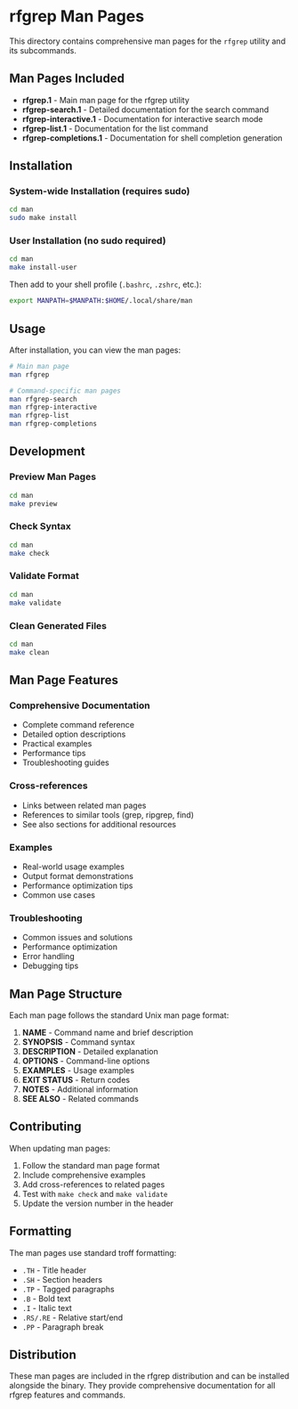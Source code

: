 # rfgrep Man Pages

This directory contains comprehensive man pages for the `rfgrep` utility and its subcommands.

## Man Pages Included

- **rfgrep.1** - Main man page for the rfgrep utility
- **rfgrep-search.1** - Detailed documentation for the search command
- **rfgrep-interactive.1** - Documentation for interactive search mode
- **rfgrep-list.1** - Documentation for the list command
- **rfgrep-completions.1** - Documentation for shell completion generation

## Installation

### System-wide Installation (requires sudo)

```bash
cd man
sudo make install
```

### User Installation (no sudo required)

```bash
cd man
make install-user
```

Then add to your shell profile (`.bashrc`, `.zshrc`, etc.):

```bash
export MANPATH=$MANPATH:$HOME/.local/share/man
```

## Usage

After installation, you can view the man pages:

```bash
# Main man page
man rfgrep

# Command-specific man pages
man rfgrep-search
man rfgrep-interactive
man rfgrep-list
man rfgrep-completions
```

## Development

### Preview Man Pages

```bash
cd man
make preview
```

### Check Syntax

```bash
cd man
make check
```

### Validate Format

```bash
cd man
make validate
```

### Clean Generated Files

```bash
cd man
make clean
```

## Man Page Features

### Comprehensive Documentation
- Complete command reference
- Detailed option descriptions
- Practical examples
- Performance tips
- Troubleshooting guides

### Cross-references
- Links between related man pages
- References to similar tools (grep, ripgrep, find)
- See also sections for additional resources

### Examples
- Real-world usage examples
- Output format demonstrations
- Performance optimization tips
- Common use cases

### Troubleshooting
- Common issues and solutions
- Performance optimization
- Error handling
- Debugging tips

## Man Page Structure

Each man page follows the standard Unix man page format:

1. **NAME** - Command name and brief description
2. **SYNOPSIS** - Command syntax
3. **DESCRIPTION** - Detailed explanation
4. **OPTIONS** - Command-line options
5. **EXAMPLES** - Usage examples
6. **EXIT STATUS** - Return codes
7. **NOTES** - Additional information
8. **SEE ALSO** - Related commands

## Contributing

When updating man pages:

1. Follow the standard man page format
2. Include comprehensive examples
3. Add cross-references to related pages
4. Test with `make check` and `make validate`
5. Update the version number in the header

## Formatting

The man pages use standard troff formatting:

- `.TH` - Title header
- `.SH` - Section headers
- `.TP` - Tagged paragraphs
- `.B` - Bold text
- `.I` - Italic text
- `.RS/.RE` - Relative start/end
- `.PP` - Paragraph break

## Distribution

These man pages are included in the rfgrep distribution and can be installed alongside the binary. They provide comprehensive documentation for all rfgrep features and commands. 